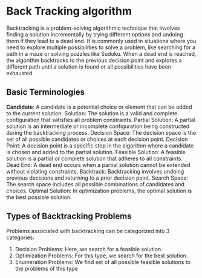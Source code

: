<h1>Back Tracking algorithm</h1>

Backtracking is a problem-solving algorithmic technique that involves finding a solution incrementally by trying different options and undoing them if they lead to a dead end. It is commonly used in situations where you need to explore multiple possibilities to solve a problem, like searching for a path in a maze or solving puzzles like Sudoku. When a dead end is reached, the algorithm backtracks to the previous decision point and explores a different path until a solution is found or all possibilities have been exhausted.

<h2>Basic Terminologies</h2>
<b>Candidate</b>: A candidate is a potential choice or element that can be added to the current solution.
Solution: The solution is a valid and complete configuration that satisfies all problem constraints.
Partial Solution: A partial solution is an intermediate or incomplete configuration being constructed during the backtracking process.
Decision Space: The decision space is the set of all possible candidates or choices at each decision point.
Decision Point: A decision point is a specific step in the algorithm where a candidate is chosen and added to the partial solution.
Feasible Solution: A feasible solution is a partial or complete solution that adheres to all constraints.
Dead End: A dead end occurs when a partial solution cannot be extended without violating constraints.
Backtrack: Backtracking involves undoing previous decisions and returning to a prior decision point.
Search Space: The search space includes all possible combinations of candidates and choices.
Optimal Solution: In optimization problems, the optimal solution is the best possible solution.

  
<h2>Types of Backtracking Problems</h2>
  
Problems associated with backtracking can be categorized into 3 categories:

1. Decision Problems: Here, we search for a feasible solution.
2. Optimization Problems: For this type, we search for the best solution.
3. Enumeration Problems: We find set of all possible feasible solutions to the problems of this type
